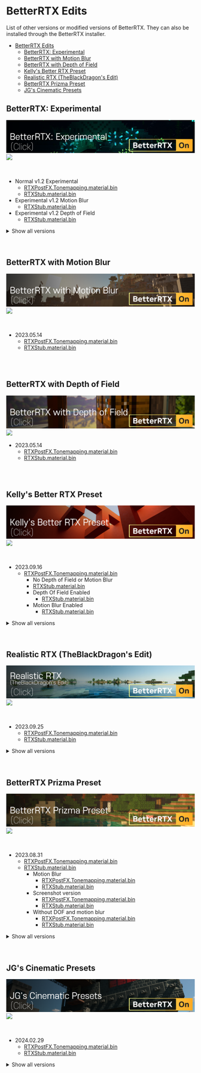 # BetterRTX Edits

List of other versions or modified versions of BetterRTX.
They can also be installed through the BetterRTX installer.

- [BetterRTX Edits](#betterrtx-edits)
  - [BetterRTX: Experimental](#betterrtx-experimental)
  - [BetterRTX with Motion Blur](#betterrtx-with-motion-blur)
  - [BetterRTX with Depth of Field](#betterrtx-with-depth-of-field)
  - [Kelly's Better RTX Preset](#kellys-better-rtx-preset)
  - [Realistic RTX (TheBlackDragon's Edit)](#realistic-rtx-theblackdragons-edit)
  - [BetterRTX Prizma Preset](#betterrtx-prizma-preset)
  - [JG's Cinematic Presets](#jgs-cinematic-presets)

## BetterRTX: Experimental
[![](/banners/BetterRTX%20Edits/BetterRTX%20Experimental.png)](https://discord.com/channels/691547840463241267/1111388664468086836)  
[![](https://img.shields.io/badge/Screen_Shots-click-white?style=social-square)](screenshots/Better%20RTX/BetterRTX%20Experimental/README.md)  

<br/>

- Normal v1.2 Experimental
  - [RTXPostFX.Tonemapping.material.bin](https://cdn.discordapp.com/attachments/1111388664468086836/1148375947129663528/RTXPostFX.Tonemapping.material.bin?ex=65ef7df1&is=65dd08f1&hm=683ca789bfbfb107c455bf5977ff7ee2533a2e0f8ecae53d9f16db05c542a7ef&)
  - [RTXStub.material.bin](https://cdn.discordapp.com/attachments/1111388664468086836/1148375947486175392/RTXStub.material.bin?ex=65ef7df1&is=65dd08f1&hm=dbf72b46698e0454a8ff56216f31d4233e12ec7dd5e336c6620893595ec50133&)
- Experimental v1.2 Motion Blur
  - [RTXStub.material.bin](https://cdn.discordapp.com/attachments/1111388664468086836/1148376552845885590/RTXStub.material.bin?ex=65ef7e82&is=65dd0982&hm=036a950529cdcc6e750d957e8496b116ecb1db6bb677a21dad4ae410641a31f3&)
- Experimental v1.2 Depth of Field
  - [RTXStub.material.bin](https://cdn.discordapp.com/attachments/1111388664468086836/1148376821516222484/RTXStub.material.bin?ex=65ef7ec2&is=65dd09c2&hm=8ae96c6701d3fd4b9f1cadeec7b409f411f29f54ecf7e608fa954bbd69cbe2aa&)


<details>
<summary> Show all versions </summary>

- 2023.05.30
  - [RTXPostFX.Tonemapping.material.bin](https://cdn.discordapp.com/attachments/1111388664468086836/1112801612692455485/RTXPostFX.Tonemapping.material.bin?ex=660af543&is=65f88043&hm=a47d2b5685459bd9d3290c1f59e0dd9fc72fa60b83acea9c882f44bcb0704f74&)
  - [RTXStub.material.bin](https://cdn.discordapp.com/attachments/1111388664468086836/1112801613162221660/RTXStub.material.bin?ex=660af543&is=65f88043&hm=a19188b2da06447270d71978e801473159842f5993873f2c6d818947ad468b5d&)
    - Depth Of Field Enabled
      - [RTXStub.material.bin](https://cdn.discordapp.com/attachments/1111388664468086836/1113704104053714955/RTXStub.material.bin?ex=660e3dc6&is=65fbc8c6&hm=7604048ff8b9845db9d6d4d5ba78bf99ca8d8a63716ce52ff92cf4086f897bc6&)
    - Motion Blur Enabled
      - [RTXStub.material.bin](https://cdn.discordapp.com/attachments/1111388664468086836/1113705335421669417/RTXStub.material.bin?ex=660e3eeb&is=65fbc9eb&hm=f28e8c4bc3d3ab60d0f8aa4646a4f17eb7f95fc96a65bb23b3f94d9ff371d526&)

- 2023.05.26
  - [RTXPostFX.Tonemapping.material.bin](https://cdn.discordapp.com/attachments/1111388664468086836/1111389944276062257/RTXPostFX.Tonemapping.material.bin?ex=660f0d0b&is=65fc980b&hm=ac8ab8c5a1ec11a37abfe6c5a2dfb133d20e4cb1b5c7f15a3d551c596adaab89&)
  - [RTXStub.material.bin](https://cdn.discordapp.com/attachments/1111388664468086836/1111389944724856975/RTXStub.material.bin?ex=660f0d0b&is=65fc980b&hm=233ccc60f3369d692dd7ab5ca5e08ee4513e258520bb22a7122a66a8b384ff68&)

</details>

<br/>
<br/>

## BetterRTX with Motion Blur
[![](/banners/BetterRTX%20Edits/BetterRTX%20with%20Motion%20Blur.png)](https://discord.com/channels/691547840463241267/1106816250249744457)  
[![](https://img.shields.io/badge/Screen_Shots-click-white?style=social-square)](screenshots/Better%20RTX/BetterRTX%20with%20Motion%20Blur/README.md)  

<br/>

- 2023.05.14
  - [RTXPostFX.Tonemapping.material.bin](https://cdn.discordapp.com/attachments/1106816250249744457/1107024812649500733/RTXPostFX.Tonemapping.material.bin?ex=6611a0b2&is=65ff2bb2&hm=35b23f7c5770d9c1d94d3bc2d1e4a75b1d0c85091ea623e73a0a9a8afe095ded&)
  - [RTXStub.material.bin](https://cdn.discordapp.com/attachments/1106816250249744457/1107024812947292220/RTXStub.material.bin?ex=6611a0b2&is=65ff2bb2&hm=63865027af01bbb24717153c4e958d3d7007e1535c64124457920ff801e7d859&)

<br/>
<br/>

## BetterRTX with Depth of Field
[![](/banners/BetterRTX%20Edits/BetterRTX%20with%20Depth%20of%20Field.png)](https://discord.com/channels/691547840463241267/1106816902807949384)  
[![](https://img.shields.io/badge/Screen_Shots-click-white?style=social-square)](screenshots/Better%20RTX/BetterRTX%20with%20Depth%20of%20Field/README.md)  

- 2023.05.14
  - [RTXPostFX.Tonemapping.material.bin](https://cdn.discordapp.com/attachments/1106816902807949384/1107024422906384404/RTXPostFX.Tonemapping.material.bin?ex=6611a055&is=65ff2b55&hm=720a2f1793720be3c3a88e2289b14077dabf9ad97317308cc2bcc8f9afab4947&)
  - [RTXStub.material.bin](https://cdn.discordapp.com/attachments/1106816902807949384/1107024423262896259/RTXStub.material.bin?ex=6611a056&is=65ff2b56&hm=28e13d46533bd65071333836243b204afe38823e15a13407b684b382c8e24823&)

<br/>
<br/>

## Kelly's Better RTX Preset
[![](/banners/BetterRTX%20Edits/Kelly's%20Better%20RTX%20Preset.png)](https://discord.com/channels/691547840463241267/1106821387185827881)  
[![](https://img.shields.io/badge/Screen_Shots-click-white?style=social-square)](screenshots/Better%20RTX/Kelly's%20Better%20RTX%20Preset/README.md)  

<br/>

- 2023.09.16
  - [RTXPostFX.Tonemapping.material.bin](https://cdn.discordapp.com/attachments/1106821387185827881/1152602004804341882/RTXPostFX.Tonemapping.material.bin?ex=65f5a344&is=65e32e44&hm=c3d75dfeb7cb3f33ec17a1292677abf2cb235e2ffe6d64fa08618fafd0ab9435&)
    -  No Depth of Field or Motion Blur
      - [RTXStub.material.bin](https://cdn.discordapp.com/attachments/1106821387185827881/1152602069329518692/RTXStub.material.bin?ex=65f5a353&is=65e32e53&hm=afe40129d66693cd5c78a409aadd2bc99d2c8ff6d832f50d5da1fec2dc4fc104&)
    - Depth Of Field Enabled
      - [RTXStub.material.bin](https://cdn.discordapp.com/attachments/1106821387185827881/1152602135331098705/RTXStub.material.bin?ex=65f5a363&is=65e32e63&hm=63c787e995a6432c77b7ae82ff8b5bf444b5bc55041612cfe179d15c8ffd00b0&)
    - Motion Blur Enabled
      - [RTXStub.material.bin](https://cdn.discordapp.com/attachments/1106821387185827881/1152602203488538665/RTXStub.material.bin?ex=65f5a373&is=65e32e73&hm=6ae514d6384fd27030028bda77e9bce9e7be6f564baeb2948e0838db310b498c&)


<details>
<summary> Show all versions </summary>

- 2023.09.15
  - [RTXPostFX.Tonemapping.material.bin](https://cdn.discordapp.com/attachments/1106821387185827881/1151926091863302306/RTXPostFX.Tonemapping.material.bin?ex=65f32dc6&is=65e0b8c6&hm=06e61c5011c9c6e071330bbfdad8499db7861b78481ad1932df5c0c39d3a8b5a&)
    -  No Depth of Field or Motion Blur
      - [RTXStub.material.bin](https://cdn.discordapp.com/attachments/1106821387185827881/1151926191461244978/RTXStub.material.bin?ex=65f32ddd&is=65e0b8dd&hm=c06c1eed14832c83987cf55ae94112043fa9479fecf21c598b8ea9a5b15e9a74&)
    - Depth Of Field Enabled
      - [RTXStub.material.bin](https://cdn.discordapp.com/attachments/1106821387185827881/1151926549843554335/RTXStub.material.bin?ex=65f32e33&is=65e0b933&hm=09507164988a8c36de25b477850ab36ac70e6824938a7be4e7a1726b6a5567d4&)
    - Motion Blur Enabled
      - [RTXStub.material.bin](https://cdn.discordapp.com/attachments/1106821387185827881/1151926620974764104/RTXStub.material.bin?ex=65f32e44&is=65e0b944&hm=ebfb7aaa40882a8a5aa5100335178a6f3ac2bf74196538aba446be61434ee210&)

- 2023.06.09
  - [RTXPostFX.Tonemapping.material.bin](https://cdn.discordapp.com/attachments/1106821387185827881/1116633397373186048/RTXPostFX.Tonemapping.material.bin?ex=660fab63&is=65fd3663&hm=d26b08841417a3d643b1412e4aa1eb8d4b73ddfc365c29676483eca8aeb2e5cc&)
  - [RTXStub.material.bin](https://cdn.discordapp.com/attachments/1106821387185827881/1116633455577546812/RTXStub.material.bin?ex=660fab71&is=65fd3671&hm=e612e1dea4da692463154ce881aa80c833aaff14fa012264e8113e5beb5b38bb&)
    - Depth Of Field Enabled
      - [RTXStub.material.bin](https://cdn.discordapp.com/attachments/1106821387185827881/1116633525693722736/RTXStub.material.bin?ex=660fab82&is=65fd3682&hm=a3ecbc5487b5951831ca41164ff59a790f99aa8a55f3c614615c57c827a2c3f3&)
    - Motion Blur Enabled
      - [RTXStub.material.bin](https://cdn.discordapp.com/attachments/1106821387185827881/1116633595231084584/RTXStub.material.bin?ex=660fab93&is=65fd3693&hm=d3b8588db100aaf0c218d730511577a4c605f31e413decec4501bf26e627df5d&)

</details>

<br/>
<br/>

## Realistic RTX (TheBlackDragon's Edit)
[![](/banners/BetterRTX%20Edits/Realistic%20RTX%20(TheBlackDragon's%20Edit).png)](https://discord.com/channels/691547840463241267/1107013729192792165)  
[![](https://img.shields.io/badge/Screen_Shots-click-white?style=social-square)](screenshots/Better%20RTX/Realistic%20RTX%20(TheBlackDragon's%20Edit)/README.md) 

<br/>

- 2023.09.25
  - [RTXPostFX.Tonemapping.material.bin](https://cdn.discordapp.com/attachments/1107013729192792165/1155693169036492900/RTXPostFX.Tonemapping.material.bin?ex=65f7a7a3&is=65e532a3&hm=ab69b0bd5399c89ac6cee43490457db993701a566f4cc2dfda8842b7680d5589&)
  - [RTXStub.material.bin](https://cdn.discordapp.com/attachments/1107013729192792165/1155693169426567308/RTXStub.material.bin?ex=65f7a7a3&is=65e532a3&hm=7433fa34017b6ce332079bd250804fb8e743d0290373aa2d42a40697211e2b56&)

<details>
<summary> Show all versions </summary>

- 2023.06.24
  - [RTXPostFX.Tonemapping.material.bin](https://cdn.discordapp.com/attachments/1107013729192792165/1122033445137289316/RTXPostFX.Tonemapping.material.bin?ex=6610db93&is=65fe6693&hm=b9c775fd8f327d3ca050ab1097c8b734033b317892cc7e025c5ca96d4ad77218&)
  - [RTXStub.material.bin](https://cdn.discordapp.com/attachments/1107013729192792165/1122033445506396181/RTXStub.material.bin?ex=6610db93&is=65fe6693&hm=c3e8a23c18a307099b95cd392170e1bac2ea443079c4cc79048788a8e155cba4&)

- 2023.05.16
  - [RTXPostFX.Tonemapping.material.bin](https://cdn.discordapp.com/attachments/1107013729192792165/1107722908748488884/RTXPostFX.Tonemapping.material.bin?ex=660af059&is=65f87b59&hm=07c8cacb2f0881371613e68fcfc93498f3297e03b74e51733c65f6eab511131e&) 
  - [RTXStub.material.bin](https://cdn.discordapp.com/attachments/1107013729192792165/1107722909042094212/RTXStub.material.bin?ex=660af05a&is=65f87b5a&hm=2cd7794b6d660ce6547084c3b6067b79735af553b082da14de42330ba4e2b8d9&)

- 2023.05.14
  - [RTXPostFX.Tonemapping.material.bin](https://cdn.discordapp.com/attachments/1107013729192792165/1107158063330361434/RTXPostFX.Tonemapping.material.bin?ex=66121ccc&is=65ffa7cc&hm=1653f22c4a1b772f4f71cc6005e4f28d396b472e1087711d39d2f82822c6e04c&)
  - [RTXStub.material.bin](https://cdn.discordapp.com/attachments/1107013729192792165/1107158063724630117/RTXStub.material.bin?ex=66121ccc&is=65ffa7cc&hm=b7c636bddb970047565693db6086940c42cb9ef5129b63893620a8349ca55779&)

</details>

<br/>
<br/>

## BetterRTX Prizma Preset
[![](/banners/BetterRTX%20Edits/BetterRTX%20Prizma%20Preset.png)](https://discord.com/channels/691547840463241267/1129180719499989122)  
[![](https://img.shields.io/badge/Screen_Shots-click-white?style=social-square)](screenshots/Better%20RTX/BetterRTX%20Prizma%20Preset/README.md)  

<br/>

- 2023.08.31
  - [RTXPostFX.Tonemapping.material.bin](https://cdn.discordapp.com/attachments/1129180719499989122/1146573164663545886/RTXPostFX.Tonemapping.material.bin?ex=65f22978&is=65dfb478&hm=79a084c6a38e56e8126b93a9868896d204cc6d5fb3bba04dd1491249a0c4c9be&)
  - [RTXStub.material.bin](https://cdn.discordapp.com/attachments/1129180719499989122/1146573165133320302/RTXStub.material.bin?ex=65f22978&is=65dfb478&hm=c2a897d97e5935bf3df70875d92e32cb51bc50e7cea2302c7b96f744a5ca72f5&)
    - Motion Blur
      - [RTXPostFX.Tonemapping.material.bin](https://cdn.discordapp.com/attachments/1129180719499989122/1146576658405523517/RTXPostFX.Tonemapping.material.bin?ex=65f22cb9&is=65dfb7b9&hm=314e780815384213ba368c7c471671b2e1a4527b4e948b8cbff04e2a047bf410&)
      - [RTXStub.material.bin](https://cdn.discordapp.com/attachments/1129180719499989122/1146576658002882640/RTXStub.material.bin?ex=65f22cb9&is=65dfb7b9&hm=1faf7a2bfc9eec691b60f82fd3318a84634458bc874e9abd0f9b3f5c325dba0b&)
    - Screenshot version
      - [RTXPostFX.Tonemapping.material.bin](https://cdn.discordapp.com/attachments/1129180719499989122/1146578446688989234/RTXPostFX.Tonemapping.material.bin?ex=65f22e64&is=65dfb964&hm=e0feb1863a6f9eda71501f4ed0aebe6b3289e9cdac824141b2285f63407ff763&)
      - [RTXStub.material.bin](https://cdn.discordapp.com/attachments/1129180719499989122/1146578447079051445/RTXStub.material.bin?ex=65f22e64&is=65dfb964&hm=0404afd28e183ab3b682cee2fd91771c6df05671f9205b68dc4093839dd2a108&)
    - Without DOF and motion blur
      - [RTXPostFX.Tonemapping.material.bin](https://cdn.discordapp.com/attachments/1129180719499989122/1146578892988088501/RTXPostFX.Tonemapping.material.bin?ex=65f22ece&is=65dfb9ce&hm=a261c90e20417be1b8e68a11ea81636841060f44a760e4bc2777cf9d70687da9&)
      - [RTXStub.material.bin](https://cdn.discordapp.com/attachments/1129180719499989122/1146578893583687681/RTXStub.material.bin?ex=65f22ece&is=65dfb9ce&hm=585d0bdadf1f8da852a4c34a181ba0a240b8ff47736f9328a9dd065d03b66b16&)

<details>
<summary> Show all versions </summary>

- 2023.07.14
  - [RTXPostFX.Tonemapping.material.bin](https://cdn.discordapp.com/attachments/1129180719499989122/1129181947587989635/RTXPostFX.Tonemapping.material.bin?ex=660f2da3&is=65fcb8a3&hm=9705e4124387b889e09d76f29551b4f46d9cff7fd4a74f1c06af09d4672b6ace&)
  - [RTXStub.material.bin](https://cdn.discordapp.com/attachments/1129180719499989122/1129181947915141120/RTXStub.material.bin?ex=660f2da3&is=65fcb8a3&hm=64be8d41d055a1ac98ecfdefeb12dfbfb5031137b3704c9b8ed46e4da3fc7596&)
    - Motion Blur
      - [RTXPostFX.Tonemapping.material.bin](https://cdn.discordapp.com/attachments/1129180719499989122/1129517820691103825/RTXPostFX.Tonemapping.material.bin?ex=66106671&is=65fdf171&hm=d0505ca457a0d73563824846340e09e621d749bda5eeec625d7fa4d6a5694227&)
      - [RTXStub.material.bin](https://cdn.discordapp.com/attachments/1129180719499989122/1129517821110538330/RTXStub.material.bin?ex=66106671&is=65fdf171&hm=bfa943c9ac45ebf3e4b4a59ff0563dd26ca10dd092c1c5766335336ee7304784&)
    - Lumen Preset
      - [RTXPostFX.Tonemapping.material.bin](https://cdn.discordapp.com/attachments/1129180719499989122/1129872721405300876/RTXPostFX.Tonemapping.material.bin?ex=6611b0f8&is=65ff3bf8&hm=f298c6436ac30ecda940c4a27384e9bba989dcd1c1ced1a7d4679f9f3e2320da&)
      - [RTXStub.material.bin](https://cdn.discordapp.com/attachments/1129180719499989122/1129872721745035324/RTXStub.material.bin?ex=6611b0f8&is=65ff3bf8&hm=32d35d45f59d7f9966b84f59b1fdedaa89ba90160ac5422a8cfcd99a300a27da&)
    - Without DOF and motion blur
      - [RTXPostFX.Tonemapping.material.bin](https://cdn.discordapp.com/attachments/1129180719499989122/1131554007396126740/RTXPostFX.Tonemapping.material.bin?ex=660e944a&is=65fc1f4a&hm=dc59e0af6bfc23f145f0bddb0c9658982d668ea7381e0e4a5e464f2297244c17&)
      - [RTXStub.material.bin](https://cdn.discordapp.com/attachments/1129180719499989122/1131554007802990702/RTXStub.material.bin?ex=660e944a&is=65fc1f4a&hm=4d8cf7a8c86545d316addc283271266a271a85a451a5c5c8d0f3a5976e7a0fe0&)

</details>

<br/>
<br/>

## JG's Cinematic Presets
[![](/banners/BetterRTX%20Edits/JG's%20Cinematic%20Presets.png)](https://discord.com/channels/691547840463241267/1212511104601817208)  
[![](https://img.shields.io/badge/Screen_Shots-click-white?style=social-square)](screenshots/Better%20RTX/JG's%20Cinematic%20Presets/README.md)  

<br/>

- 2024.02.29
  - [RTXPostFX.Tonemapping.material.bin](https://cdn.discordapp.com/attachments/1212511104601817208/1212516671240151040/RTXPostFX.Tonemapping.material.bin?ex=65f21f25&is=65dfaa25&hm=ec3ed01fce710ef1306cc93b0cc0b56c4434f2938b103257c54712e6cca68c00&)
  - [RTXStub.material.bin](https://cdn.discordapp.com/attachments/1212511104601817208/1212516671554715678/RTXStub.material.bin?ex=65f21f25&is=65dfaa25&hm=52b7d0207748ea967023f08351d5bf6c32ae8737531d43e12e856e14ad317a9d&)


<details>
<summary> Show all versions </summary>

- 2024.03.01
  - [RTXPostFX.Tonemapping.material.bin](https://cdn.discordapp.com/attachments/1212511104601817208/1212803570529865738/RTXPostFX.Tonemapping.material.bin?ex=65f32a58&is=65e0b558&hm=3e024a4f03dc9ed2d548c6a178a959574eeb7c5760815364de722457a134de2c&)
  - [RTXStub.material.bin](https://cdn.discordapp.com/attachments/1212511104601817208/1212803570181603358/RTXStub.material.bin?ex=65f32a57&is=65e0b557&hm=732732b8998f89c87d23361180fff7127541593a357cf2f77013b574293cbbec&)

</details>
